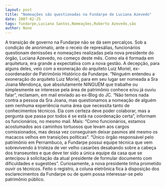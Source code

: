 ```yaml
---
layout: post
title: "Nomeações são questionadas na Fundarpe de Luciana Azevedo"
date: 2007-02-25
tags: fundarpe,Luciana Santos,Nomeações,Roberto Azevedo,são
author: None
---
```

A transição de governo na Fundarpe não se dá sem percalços.
Sob a condição de anonimato, ante o receio de represálias, funcionários questionam demissões e nomeações realizadas pela nova presidente do órgão, Luciana Azevedo, no começo deste mês. 
Como ela é formada em arquitetura, era grande a expectativa com a nova gestão.
A decepção, para alguns deles, veio com a exoneração do arquiteto Luiz Moriel, ex-coordenador de Patrimônio Histórico da Fundarpe.
“Ninguém entendeu a exoneração do arquiteto Luiz Moriel, para em seu lugar ser nomeada a Sra Joana Mendonça, que absolutamente NINGUÉM que trabalhe ou simplesmente se interesse pela área de patrimônio conhece e/ou já ouviu falar”, reclamam, em mail enviado ao ex-Blog do JC.
“Não temos nada contra a pessoa da Sra Joana, mas questionamos a nomeação de alguém sem nenhuma experiência numa área que necessita tanto de conhecimentos técnicos. Ela com certeza deve poder colaborar, mas a pergunta que passa por todos é se está na coordenação certa”, informam os funcionários, no mesmo mail.
Mais: “Como funcionários, estamos acostumados aos caminhos tortuosos que levam aos cargos comissionados, mas dessa vez conseguiram deixar pasmos até mesmo os macacos velhos em transições políticas”.
“Único órgão responsável pelo patrimônio em Pernambuco, a Fundarpe possui equipe técnica que vem sobrevivendo à tristeza de ver velho casarões desabando sobre a cabeça dos transeuntes e que deve ter sido a única equipe da casa que se antecipou à solicitação da atual presidente de formular documento com dificuldades e sugestões”. 
Curiosamente, a nova presidente tinha prometido ouvir os técnicos.
Feito o registro, a coluna eletrônica fica à disposição dos esclarecimentos da Fundarpe ou de quem possa interessar-se pelo patrimônio público. 
